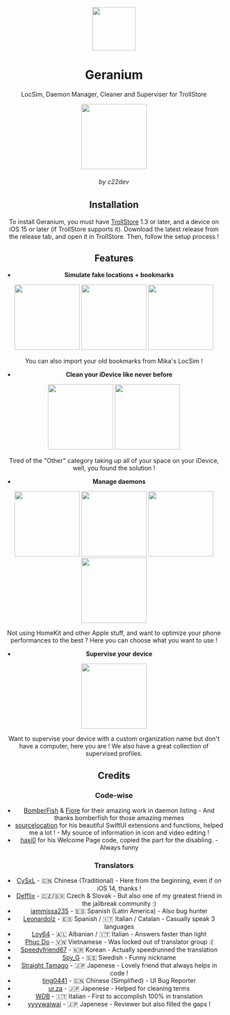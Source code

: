 <center>
  


<div align="center">
   <p>
      <img src="https://github.com/c22dev/Geranium/assets/102235607/0feaa3eb-2c27-4cc0-9fa8-704db9f0a40f" width=100px>
   </p>
   <h1> Geranium </h1>
      <p>LocSim, Daemon Manager, Cleaner and Superviser for TrollStore</p>
      <img src="https://github.com/c22dev/Geranium/assets/102235607/1f0968dc-81bc-45e1-99ce-bdeb17c2a03d" width=150px>
</div>

<h6 align="center"> by c22dev </h6>

## Installation
To install Geranium, you must have [TrollStore](https://github.com/opa334/TrollStore) 1.3 or later, and a device on iOS 15 or later (if TrollStore supports it). Download the latest release from the release tab, and open it in TrollStore. Then, follow the setup process !

## Features
- **Simulate fake locations + bookmarks**
<img src="https://github.com/c22dev/Geranium/assets/102235607/a42ace92-028f-482f-9a66-6c4295a7fcba" width=150px>
<img src="https://github.com/c22dev/Geranium/assets/102235607/c45d3553-1c5b-418b-b836-69d47330d489" width=150px>
<img src="https://github.com/c22dev/Geranium/assets/102235607/bcd7f1bf-e684-4eee-964e-449aeae7f5fa" width=150px>

You can also import your old bookmarks from Mika's LocSim !

- **Clean your iDevice like never before**
<img src="https://github.com/c22dev/Geranium/assets/102235607/6c784124-1e14-4e76-84f6-64f6b6396dc1" width=150px>
<img src="https://github.com/c22dev/Geranium/assets/102235607/a187c43b-38fd-4a91-a7b2-194de9bab67a" width=150px>

Tired of the "Other" category taking up all of your space on your iDevice, well, you found the solution ! 

- **Manage daemons**

<img src="https://github.com/c22dev/Geranium/assets/102235607/7f6ec057-338f-4c02-b794-ea45bc387084" width=150px>
<img src="https://github.com/c22dev/Geranium/assets/102235607/1906e527-06d8-4ad7-acff-47361a44de48" width=150px>
<img src="https://github.com/c22dev/Geranium/assets/102235607/6b85172c-65f1-45c7-bd86-2e45b60560d9" width=150px>
<img src="https://github.com/c22dev/Geranium/assets/102235607/786758cd-9eb6-477b-b1cf-150acf654524" width=150px>

Not using HomeKit and other Apple stuff, and want to optimize your phone performances to the best ? Here you can choose what you want to use !

- **Supervise your device**

<img src="https://github.com/c22dev/Geranium/assets/102235607/415e4de8-b701-4046-914f-38c44671f8da" width=150px>

Want to supervise your device with a custom organization name but don't have a computer, here you are ! We also have a great collection of supervised profiles.

## Credits
### Code-wise
- [BomberFish](https://github.com/bomberfish) & [Fiore](https://github.com/donato-fiore) for their amazing work in daemon listing - And thanks bomberfish for those amazing memes
- [sourcelocation](https://github.com/sourcelocation) for his beautiful SwiftUI extensions and functions, helped me a lot ! - My source of information in icon and video editing !
- [haxi0](https://github.com/haxi0) for his Welcome Page code, copied the part for the disabling. - Always funny
### Translators
- [CySxL](https://twitter.com/CySxL) - 🇨🇳 Chinese (Traditional) - Here from the beginning, even if on iOS 14, thanks !
- [Defflix](https://twitter.com/Defflix19) - 🇨🇿/🇸🇰 Czech & Slovak - But also one of my greatest friend in the jailbreak community :)
- [iammissa235](https://twitter.com/Missauios) - 🇪🇸 Spanish (Latin America) - Also bug hunter
- [LeonardoIz](https://twitter.com/penetranteinc) - 🇪🇸 Spanish / 🇮🇹 Italian / Catalan - Casually speak 3 languages
- [Loy64](https://twitter.com/loy64_) - 🇦🇱 Albanian / 🇮🇹 Italian - Answers faster than light
- [Phuc Do](https://twitter.com/dobabaophuc) - 🇻🇳 Vietnamese - Was locked out of translator group :(
- [Speedyfriend67](https://twitter.com/speedyfriend67) - 🇰🇷 Korean - Actually speedrunned the translation
- [Spy_G](https://twitter.com/IshanSharm33634) - 🇸🇪 Swedish - Funny nickname
- [Straight Tamago](https://twitter.com/straight_tamago) - 🇯🇵 Japenese - Lovely friend that always helps in code !
- [ting0441](https://twitter.com/Ting2021) - 🇨🇳 Chinese (Simplified) - UI Bug Reporter
- [ur.za](https://twitter.com/ChromiumCandy) - 🇯🇵 Japenese - Helped for cleaning terms
- [W$D$B](https://twitter.com/Alz971) - 🇮🇹 Italian - First to accomplish 100% in translation
- [yyyywaiwai](https://twitter.com/yyyyyy_public) - 🇯🇵 Japenese - Reviewer but also filled the gaps !
